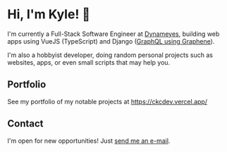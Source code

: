 # Hi, I'm Kyle! 👋
I'm currently a Full-Stack Software Engineer at [Dynameyes](https://www.dynameyes.dev/), building web apps using VueJS (TypeScript) and Django ([GraphQL using Graphene](https://docs.graphene-python.org/)).

I'm also a hobbyist developer, doing random personal projects such as websites, apps, or even small scripts that may help you.

## Portfolio

See my portfolio of my notable projects at https://ckcdev.vercel.app/

## Contact
I'm open for new opportunities! Just [send me an e-mail](mailto:ckching.dev@gmail.com).
